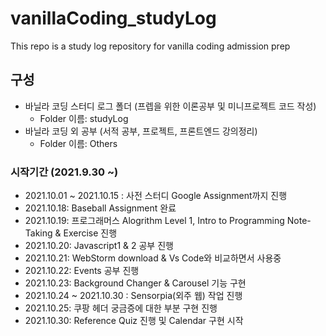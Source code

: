 # vanillaCoding_studyLog

This repo is a study log repository for vanilla coding admission prep

## 구성

- 바닐라 코딩 스터디 로그 폴더 (프렙을 위한 이론공부 및 미니프로젝트 코드 작성)
  - Folder 이름: studyLog
- 바닐라 코딩 외 공부 (서적 공부, 프로젝트, 프론트엔드 강의정리)
  - Folder 이름: Others

### 시작기간 (2021.9.30 ~)

- 2021.10.01 ~ 2021.10.15 : 사전 스터디 Google Assignment까지 진행
- 2021.10.18: Baseball Assignment 완료
- 2021.10.19: 프로그래머스 Alogrithm Level 1, Intro to Programming Note-Taking & Exercise 진행
- 2021.10.20: Javascript1 & 2 공부 진행
- 2021.10.21: WebStorm download & Vs Code와 비교하면서 사용중
- 2021.10.22: Events 공부 진행
- 2021.10.23: Background Changer & Carousel 기능 구현
- 2021.10.24 ~ 2021.10.30 : Sensorpia(외주 웹) 작업 진행
- 2021.10.25: 쿠팡 헤더 궁금증에 대한 부분 구현 진행
- 2021.10.30: Reference Quiz 진행 및 Calendar 구현 시작